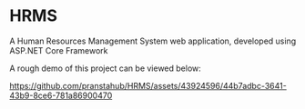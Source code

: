 # HRMS
A Human Resources Management System web application, developed using ASP.NET Core Framework

A rough demo of this project can be viewed below:

https://github.com/pranstahub/HRMS/assets/43924596/44b7adbc-3641-43b9-8ce6-781a86900470

